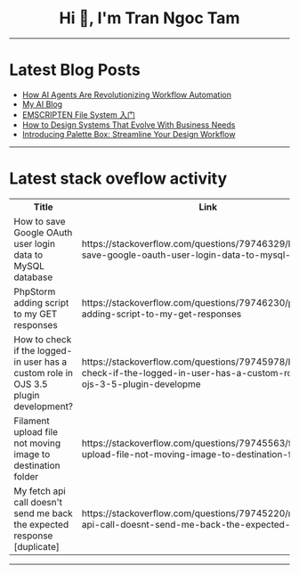 <h1 align="center">Hi 👋, I'm Tran Ngoc Tam</h1>

---

# Latest Blog Posts 
<!-- BLOG-POST-LIST:START -->
- [How AI Agents Are Revolutionizing Workflow Automation](https://dev.to/onlineproxy/how-ai-agents-are-revolutionizing-workflow-automation-alb)
- [My AI Blog](https://dev.to/harsh_sanghavi_25a7dc69dc/my-ai-blog-5a13)
- [EMSCRIPTEN File System 入门](https://dev.to/yangholmes/emscripten-file-system-ru-men-43bh)
- [How to Design Systems That Evolve With Business Needs](https://dev.to/dct_technology/how-to-design-systems-that-evolve-with-business-needs-4d6b)
- [Introducing Palette Box: Streamline Your Design Workflow](https://dev.to/palettebox_official/introducing-palette-box-streamline-your-design-workflow-3p3p)
<!-- BLOG-POST-LIST:END -->

---

# Latest stack oveflow activity
<table>
  <tr><th>Title</th><th>Link</th></tr>
  <!-- STACKOVERFLOW:START --><tr><td>How to save Google OAuth user login data to MySQL database</td><td>https://stackoverflow.com/questions/79746329/how-to-save-google-oauth-user-login-data-to-mysql-database</td></tr><tr><td>PhpStorm adding script to my GET responses</td><td>https://stackoverflow.com/questions/79746230/phpstorm-adding-script-to-my-get-responses</td></tr><tr><td>How to check if the logged-in user has a custom role in OJS 3.5 plugin development?</td><td>https://stackoverflow.com/questions/79745978/how-to-check-if-the-logged-in-user-has-a-custom-role-in-ojs-3-5-plugin-developme</td></tr><tr><td>Filament upload file not moving image to destination folder</td><td>https://stackoverflow.com/questions/79745563/filament-upload-file-not-moving-image-to-destination-folder</td></tr><tr><td>My fetch api call doesn&#39;t send me back the expected response [duplicate]</td><td>https://stackoverflow.com/questions/79745220/my-fetch-api-call-doesnt-send-me-back-the-expected-response</td></tr><!-- STACKOVERFLOW:END -->
</table>

---


